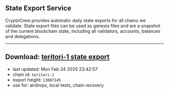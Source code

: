 ## State Export Service
CryptoCrew provides automatic daily state exports for all chains we validate. State export files can be used as genesis files and are a snapshot of the current blockchain state, including all validators, accounts, balances and delegations.

---
**Download: [teritori-1 state export](https://dl-eu2.ccvalidators.com/SERVICE/teritori/teritori-1_export_13087145.json)**
---

- last updated: Mon Feb 24 2025 23:42:57
- chain id: `teritori-1`
- export height: `13087145`
- use for: airdrops, local tests, chain recovery
